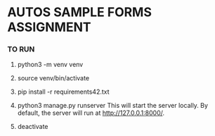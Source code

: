 # AUTOS SAMPLE FORMS ASSIGNMENT


### TO RUN

1. python3 -m venv venv

2. source venv/bin/activate

3. pip install -r requirements42.txt

4. python3 manage.py runserver
	This will start the server locally. By default, the server will run at http://127.0.0.1:8000/.

6. deactivate
